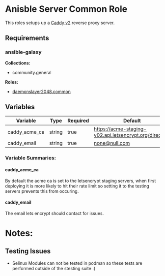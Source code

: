 # Anisble Server Common Role  
This roles setups up a [Caddy v2](https://caddyserver.com/) reverse proxy server.

## Requirements
### ansible-galaxy
__Collections:__
  - community.general

__Roles:__
  - [daemonslayer2048.common](https://github.com/Daemonslayer2048/common_role)

## Variables
| Variable | Type | Required | Default | Example |
|    -     |   -  |     -    |    -    |    -    |
|caddy_acme_ca| string | true | https://acme-staging-v02.api.letsencrypt.org/directory | https://acme-v02.api.letsencrypt.org/directory |
|caddy_email| string | true | none@null.com | none@null.com |

### Variable Summaries:
#### caddy_acme_ca  
By default the acme ca is set to the letsencrypt staging servers, when first deploying it is more likely to hit their rate limit so setting it to the testing servers prevents this from occuring.

#### caddy_email
The email lets encrypt should contact for issues.

# Notes:
## Testing Issues
  - Selinux Modules can not be tested in podman so these tests are performed outside of the stesting suite :(
